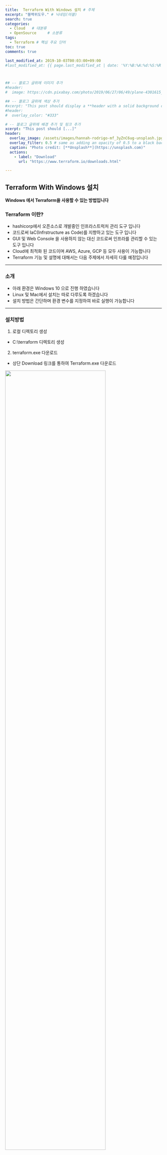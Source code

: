 ```yaml
---
title:  Terraform With Windows 설치 # 주제
excerpt: "블랙위도우." # 닉네임(마블)
search: true
categories: 
  - Cloud   # 대분류
  - OpenSource     # 소분류
tags: 
  - Terraform # 핵심 주요 단어
toc: true
comments: true

last_modified_at: 2019-10-03T00:03:00+09:00
#last_modified_at: {{ page.last_modified_at | date: '%Y:%B:%A:%d:%S:%R' }}



## -- 블로그 글위에 이미지 추가
#header:
#  image: https://cdn.pixabay.com/photo/2019/06/27/06/49/plane-4301615_1280.png

## -- 블로그 글위에 색상 추가
#xcerpt: "This post should display a **header with a solid background color**, if the theme #supports it."
#header:
#  overlay_color: "#333"

# -- 블로그 글위에 배경 추가 및 링크 추가
xcerpt: "This post should [...]"
header:
  overlay_image: /assets/images/hannah-rodrigo-mf_3yZnC6ug-unsplash.jpg
  overlay_filter: 0.5 # same as adding an opacity of 0.5 to a black background
  caption: "Photo credit: [**Unsplash**](https://unsplash.com)"
  actions:
    - label: "Download"
      url: "https://www.terraform.io/downloads.html"

---
```




## Terraform With Windows 설치

**Windows 에서 Terraform을 사용할 수 있는 방법입니다**


### Terraform 이란?
- hashicorp에서 오픈소스로 개발중인 인프라스트럭처 관리 도구 입니다
- 코드로써 IaC(Infrstructure as Code)를 지향하고 있는 도구 입니다
- GUI 및 Web Console 을 사용하지 않는 대신 코드로써 인프라를 관리할 수 있는 도구 입니다
- Cloud에 최적화 된 코드이며 AWS, Azure, GCP 등 모두 사용이 가능합니다
- Terraform 기능 및 설명에 대해서는 다음 주제에서 자세히 다룰 예정입니다

---

### 소개
- 아래 환경은 Windows 10 으로 진행 하였습니다
- Linux 및 Mac에서 설치는 따로 다루도록 하겠습니다
- 설치 방법은 간단하며 환경 변수를 지정하여 바로 실행이 가능합니다

---

### 설치방법

1. 로컬 디렉토리 생성
- C:\terraform 디렉토리 생성  


2. terraform.exe 다운로드  
- 상단 Download 링크를 통하여 Terraform.exe 다운로드  
<!-- ![screenshot](/assets/images/terraforminstall/1.png "width:200px;height:100px")  -->
<img src="/assets/images/terraforminstall/1.png" width="80%">


3. 환경변수 등록   
- 내컴퓨터 > 고급시스템 속성 > 고급 > 환경변수  
<!-- ![screenshot](/assets/images/terraforminstall/2.png "width:250px;height:100px") -->
<img src="/assets/images/terraforminstall/2.png" width="75%">

4. 환경변수 등록  
- 시스템 변수 > Path 편집  
<!-- ![screenshot](/assets/images/terraforminstall/3.png "width:300px;height:100px")   -->
<img src="/assets/images/terraforminstall/3.png" width="75%">

5. Terraform 환경변수 등록  
- 새로만들기 > 설치경로 입력 "C:\terraform"  
<!-- ![screenshot](/assets/images/terraforminstall/4.png "width:250px;height:100px")   -->
<img src="/assets/images/terraforminstall/4.png" width="75%">

6. 명령 프롬프트 실행하여 Terraform 실행  
- 테라폼에 대한 명령어를 확인 할 수 있습니다  
<!-- ![screenshot](/assets/images/terraforminstall/5.png "width:250px;height:100px")   -->
<img src="/assets/images/terraforminstall/5.png" width="75%">

7. Terraform 초기화 진행  
- 테라폼 본체에 프로바이더들이 포함되어 있었지만 0.10 버전 부터
프로바이더가 플러그인으로 분리 되었습니다  
- 이에 따라 테라폼 프로젝트를 별도로 초기화할 필요가 있습니다  
- 테라폼은 테라폼 프로젝트를 초기화할 때 프로바이더 설정을 보고 필요한 플러그인을 설치 합니다  
- 여기까지 성공했다면 테라폼 사용준비가 완료된 상태입니다  
- "8"번 부터는 번외이니 참고만 하면 됩니다    
<!-- ![screenshot](/assets/images/terraforminstall/6.png "width:250px;height:100px")   -->
<img src="/assets/images/terraforminstall/6.png" width="75%">

8. 환경변수 잡지 않고 사용할 때  
- 명령 프롬프트 관리자 권한 실행  
- set PATH=%PATH%;C:\terraform  
<!-- ![screenshot](/assets/images/terraforminstall/7.png "width:300px;height:100px")   -->
<img src="/assets/images/terraforminstall/7.png" width="75%">

9. terraform 사용가능 여부 확인 
- terraform 명령어 실행 시 아래와 같이 나와야 합니다  
<!-- ![screenshot](/assets/images/terraforminstall/8.png "width:250px;height:100px")   -->
<img src="/assets/images/terraforminstall/8.png" width="75%">

---
- <u>Terraform TIP</u>

```markdown
테라폼은 해당 디렉토리에 모든 tf 파일을 읽는다
terraform plan로 올바르게 코드가 작성되었는지 시뮬레이션 가능
- 미리 구성을 테스트 해 볼 수 있다
- 실수로 인프라를 변경하지 않도록 확인이 가능
terraform apply로 적용한다
```